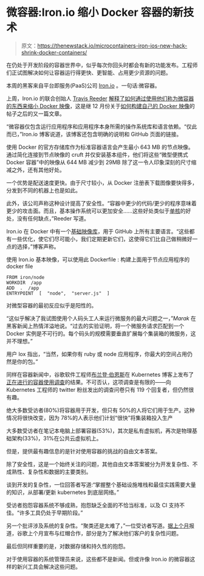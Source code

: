 # 微容器:Iron.io 缩小 Docker 容器的新技术

> 原文：<https://thenewstack.io/microcontainers-iron-ios-new-hack-shrink-docker-containers/>

在仍处于开发阶段的容器世界中，似乎每次你回头时都会有新的功能发布。工程师们正试图解决如何让容器运行得更快、更智能、占用更少资源的问题。

本周的黑客来自平台即服务(PaaS)公司 [Iron.io](https://www.iron.io) 。一句话:微容器。

上周，Iron.io 的联合创始人 [Travis Reeder](https://twitter.com/treeder) [解释了如何通过使用他们称为微容器的东西来缩小 Docker 映像](https://www.iron.io/blog/2016/01/microcontainers-tiny-portable-containers.html)，这是继 12 月份关于[如何构建自己的 Docker 映像](https://www.iron.io/blog/2015/12/how-to-build-your-own-docker-images.html)的帖子之后的又一篇文章。

“微容器仅包含运行应用程序和应用程序本身所需的操作系统库和语言依赖。“仅此而已，”Iron.io 博客说道，该博客还包含明确的说明和 GitHub 页面的链接。

使用 Docker 的官方存储库作为标准容器语言会产生最小 643 MB 的节点映像。通过简化连接到节点映像的 cruft 并仅安装基本组件，他们将这些“微型便携式 Docker 容器”中的映像从 644 MB 减少到 29MB 除了这一令人印象深刻的尺寸缩减之外，还有其他好处。

一个优势是配送速度更快。由于尺寸较小，从 Docker 注册表下载图像要快得多，分发到不同的机器上也是如此。

此外，该公司声称这种设计提高了安全性。“容器中更少的代码/更少的程序意味着更少的攻击面。而且，基本操作系统可以更加安全……这些好处类似于[单核](https://en.wikipedia.org/wiki/Unikernel#Benefits_and_drawbacks)的好处，没有任何缺点，”Reeder 写道。

Iron.io 在 Docker 中有一个[基础映像库](https://github.com/iron-io/dockers)，用于 GitHub 上所有主要语言。“这些都有一些优化，使它们尽可能小，我们定期更新它们，这使得它们比自己做稍微好一点的选择，”博客声称。

使用 Iron.io 基本映像，可以使用此 Dockerfile :
构建上面用于节点应用程序的 docker file

```
FROM iron/node
WORKDIR  /app
ADD  .  /app
ENTRYPOINT  [  "node",  "server.js"  ]

```

对微型容器的最初反应似乎是阳性的。

“这似乎解决了我试图使用个人码头工人来运行微服务的最大问题之一，”_Marak_ 在黑客新闻上热情洋溢地说。“过去的实验证明，将一个微服务请求匹配到一个 Docker 实例是不可行的。每个码头的规模需要垂直扩展每个集装箱的微服务，这并不理想。”

用户 lox 指出，“当然，如果你有 ruby 或 node 应用程序，你最大的空间占用仍然是你的包。”

同样在容器新闻中，谷歌软件工程师[布兰登·伯恩斯](https://github.com/brendandburns)在 Kubernetes 博客上发布了[正在进行的容器使用调查](http://blog.kubernetes.io/2016/02/state-of-container-world-january-2016.html)的结果。不可否认，这项调查是有限的——向 Kubernetes 工程师的 twitter 粉丝发出的调查问卷只有 119 个回复者，但仍然很有趣。

绝大多数受访者(80%)将容器用于开发，但只有 50%的人将它们用于生产。这种情况将很快改变，因为 78%的人表示他们计划“很快”将集装箱投入生产

大多数受访者在笔记本电脑上部署容器(53%)，其次是私有虚拟机，再次是物理基础架构(33%)，31%在公共云虚拟机上。

但是，提供最有趣信息的是针对使用容器的挑战的自由文本答案。

除了安全性，这是一个始终关注的问题，其他自由文本答案被分为开发复杂性、不成熟性、复杂性和数据的主要类别。

谈到开发的复杂性，一位回答者写道:“掌握整个基础设施堆栈和最佳实践需要大量的知识，从部署/更新 kubernetes 到底层网络。”

受访者抱怨容器系统不够成熟，抱怨缺乏全面的不恰当标准，以及 CI 支持不佳。“许多工具仍处于早期阶段。”

另一个批评涉及系统的复杂性。“聚类还是太难了，”一位受访者写道。[据上个月](https://thenewstack.io/google-now-supports-red-hat-openshift/)报道，谷歌上个月宣布与红帽合作，部分是为了解决他们客户的复杂性问题。

最后但同样重要的是，对数据存储和持久性的抱怨。

对于使用容器的系统管理员来说，这些都不是新闻。但或许像 Iron.io 的微容器这样的新兴工具会解决这些问题。

<svg xmlns:xlink="http://www.w3.org/1999/xlink" viewBox="0 0 68 31" version="1.1"><title>Group</title> <desc>Created with Sketch.</desc></svg>